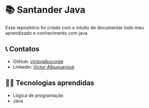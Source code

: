 # 📚 Santander Java

Esse repositório foi criado com o intuito de documentar todo meu aprendizado e conhecimento com java.

## 📞 Contatos
- GitHub: [victoralbucorde](https://github.com/victoralbucorde)
- Linkedin: [Victor Albuquerque](https://www.linkedin.com/in/victor-albuquerque-b96224267/) 

## 👨‍💻 Tecnologias aprendidas
- Lógica de programação
- Java
